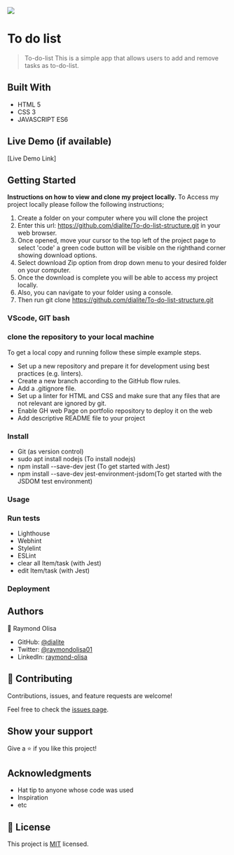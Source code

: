 ![](https://img.shields.io/badge/Microverse-blueviolet)

# To do list

> To-do-list
This is a simple app that allows users to add and remove tasks as to-do-list.

## Built With

- HTML 5
- CSS 3
- JAVASCRIPT ES6

## Live Demo (if available)

[Live Demo Link]

## Getting Started

**Instructions on how to view and clone my project locally.**
 To Access my project locally please follow the following instructions;
1. Create a folder on your computer where you will clone the project
2. Enter this url: https://github.com/dialite/To-do-list-structure.git in your web browser.
3. Once opened, move your cursor to the top left of the project page to select 'code' a green code button will be visible on the righthand corner showing download options.
5. Select download Zip option from drop down menu to your desired folder on your computer.
6. Once the download is complete you will be able to access my project locally.
7. Also, you can navigate to your folder using a console.
8. Then run git clone https://github.com/dialite/To-do-list-structure.git

### VScode, GIT bash

### clone the repository to your local machine

To get a local copy and running follow these simple example steps.

- Set up a new repository and prepare it for development using best practices (e.g. linters).
- Create a new branch according to the GitHub flow rules.
- Add a .gitignore file.
- Set up a linter for HTML and CSS and make sure that any files that are not relevant are ignored by git.
- Enable GH web Page on portfolio repository to deploy it on the web
- Add descriptive README file to your project

### Install

- Git (as version control)
- sudo apt install nodejs (To install nodejs)
- npm install --save-dev jest (To get started with Jest)
- npm install --save-dev jest-environment-jsdom(To get started with the JSDOM test environment)

### Usage

### Run tests

- Lighthouse
- Webhint
- Stylelint
- ESLint
- clear all Item/task (with Jest)
- edit Item/task (with Jest)

### Deployment

## Authors

👤 Raymond Olisa

- GitHub: [@dialite](https://github.com/dialite)
- Twitter: [@raymondolisa01](https://twitter.com/raymondolisa01)
- LinkedIn: [raymond-olisa](https://www.linkedin.com/in/raymond-olisa-775929243/)

## 🤝 Contributing

Contributions, issues, and feature requests are welcome!

Feel free to check the [issues page](../../issues/).

## Show your support

Give a ⭐️ if you like this project!

## Acknowledgments

- Hat tip to anyone whose code was used
- Inspiration
- etc

## 📝 License

This project is [MIT](./MIT.md) licensed.
